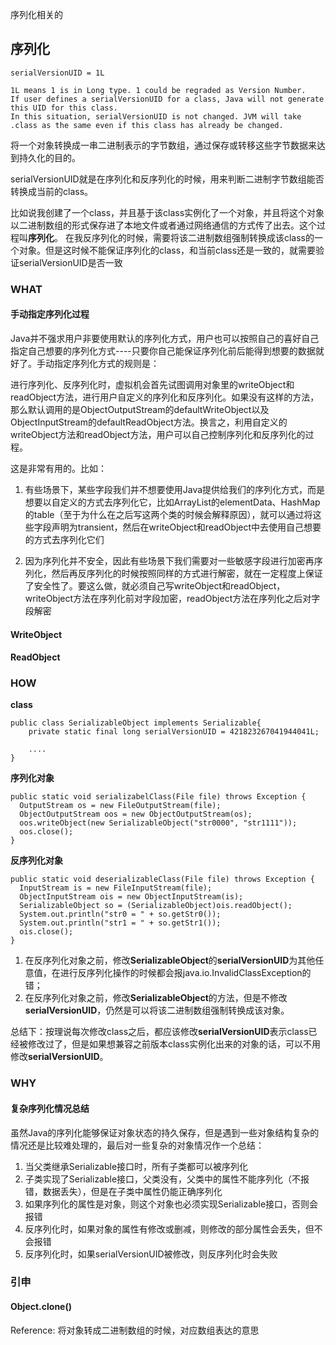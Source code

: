 序列化相关的

## 序列化
```
serialVersionUID = 1L

1L means 1 is in Long type. 1 could be regraded as Version Number.
If user defines a serialVersionUID for a class, Java will not generate this UID for this class.
In this situation, serialVersionUID is not changed. JVM will take .class as the same even if this class has already be changed.
```
将一个对象转换成一串二进制表示的字节数组，通过保存或转移这些字节数据来达到持久化的目的。

serialVersionUID就是在序列化和反序列化的时候，用来判断二进制字节数组能否转换成当前的class。

比如说我创建了一个class，并且基于该class实例化了一个对象，并且将这个对象以二进制数组的形式保存进了本地文件或者通过网络通信的方式传了出去。这个过程叫**序列化**。
在我反序列化的时候，需要将该二进制数组强制转换成该class的一个对象。但是这时候不能保证序列化的class，和当前class还是一致的，就需要验证serialVersionUID是否一致



### WHAT

#### 手动指定序列化过程

Java并不强求用户非要使用默认的序列化方式，用户也可以按照自己的喜好自己指定自己想要的序列化方式----只要你自己能保证序列化前后能得到想要的数据就好了。手动指定序列化方式的规则是：

进行序列化、反序列化时，虚拟机会首先试图调用对象里的writeObject和readObject方法，进行用户自定义的序列化和反序列化。如果没有这样的方法，那么默认调用的是ObjectOutputStream的defaultWriteObject以及ObjectInputStream的defaultReadObject方法。换言之，利用自定义的writeObject方法和readObject方法，用户可以自己控制序列化和反序列化的过程。

这是非常有用的。比如：

1. 有些场景下，某些字段我们并不想要使用Java提供给我们的序列化方式，而是想要以自定义的方式去序列化它，比如ArrayList的elementData、HashMap的table（至于为什么在之后写这两个类的时候会解释原因），就可以通过将这些字段声明为transient，然后在writeObject和readObject中去使用自己想要的方式去序列化它们

2. 因为序列化并不安全，因此有些场景下我们需要对一些敏感字段进行加密再序列化，然后再反序列化的时候按照同样的方式进行解密，就在一定程度上保证了安全性了。要这么做，就必须自己写writeObject和readObject，writeObject方法在序列化前对字段加密，readObject方法在序列化之后对字段解密

#### WriteObject

#### ReadObject

### HOW

**class**
```
public class SerializableObject implements Serializable{
    private static final long serialVersionUID = 421823267041944041L;

    ....
}
```

**序列化对象**
```
public static void serializabelClass(File file) throws Exception {  
  OutputStream os = new FileOutputStream(file);
  ObjectOutputStream oos = new ObjectOutputStream(os);
  oos.writeObject(new SerializableObject("str0000", "str1111"));
  oos.close();
}
```

**反序列化对象**
```
public static void deserializableClass(File file) throws Exception {
  InputStream is = new FileInputStream(file);
  ObjectInputStream ois = new ObjectInputStream(is);
  SerializableObject so = (SerializableObject)ois.readObject();
  System.out.println("str0 = " + so.getStr0());
  System.out.println("str1 = " + so.getStr1());
  ois.close();
}
```
1. 在反序列化对象之前，修改**SerializableObject**的**serialVersionUID**为其他任意值，在进行反序列化操作的时候都会报java.io.InvalidClassException的错；
2. 在反序列化对象之前，修改**SerializableObject**的方法，但是不修改**serialVersionUID**，仍然是可以将该二进制数组强制转换成该对象。

总结下：按理说每次修改class之后，都应该修改**serialVersionUID**表示class已经被修改过了，但是如果想兼容之前版本class实例化出来的对象的话，可以不用修改**serialVersionUID**。

### WHY

#### 复杂序列化情况总结
虽然Java的序列化能够保证对象状态的持久保存，但是遇到一些对象结构复杂的情况还是比较难处理的，最后对一些复杂的对象情况作一个总结：
1. 当父类继承Serializable接口时，所有子类都可以被序列化
2. 子类实现了Serializable接口，父类没有，父类中的属性不能序列化（不报错，数据丢失），但是在子类中属性仍能正确序列化
3. 如果序列化的属性是对象，则这个对象也必须实现Serializable接口，否则会报错
4. 反序列化时，如果对象的属性有修改或删减，则修改的部分属性会丢失，但不会报错
5. 反序列化时，如果serialVersionUID被修改，则反序列化时会失败
   
### 引申

#### Object.clone()
 



Reference:
将对象转成二进制数组的时候，对应数组表达的意思